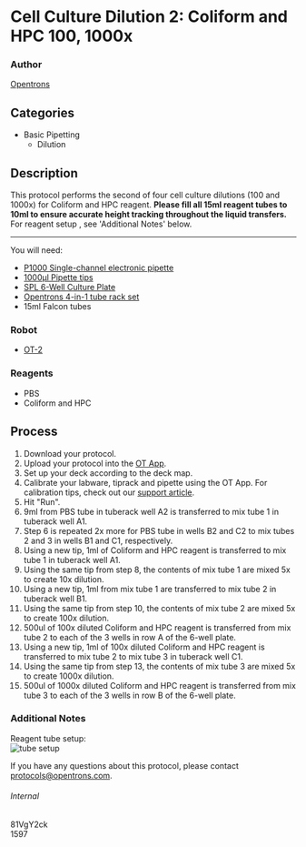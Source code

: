 # Cell Culture Dilution 2: Coliform and HPC 100, 1000x

### Author
[Opentrons](http://www.opentrons.com/)

## Categories
* Basic Pipetting
    * Dilution

## Description
This protocol performs the second of four cell culture dilutions (100 and 1000x) for Coliform and HPC reagent. **Please fill all 15ml reagent tubes to 10ml to ensure accurate height tracking throughout the liquid transfers.** For reagent setup , see 'Additional Notes' below.

---

You will need:
* [P1000 Single-channel electronic pipette](https://shop.opentrons.com/collections/ot-2-pipettes/products/single-channel-electronic-pipette?variant=5984549142557)
* [1000µl Pipette tips](https://shop.opentrons.com/collections/opentrons-tips/products/opentrons-1000ul-tips)
* [SPL 6-Well Culture Plate](https://www.amazon.com/gp/product/B01DHK4YM4/ref=ppx_yo_dt_b_asin_title_o01_s00?ie=UTF8&psc=1)
* [Opentrons 4-in-1 tube rack set](https://shop.opentrons.com/collections/racks-and-adapters/products/tube-rack-set-1)
* 15ml Falcon tubes

### Robot
* [OT-2](https://opentrons.com/ot-2)

### Reagents
* PBS
* Coliform and HPC

## Process
1. Download your protocol.
2. Upload your protocol into the [OT App](https://opentrons.com/ot-app).
3. Set up your deck according to the deck map.
4. Calibrate your labware, tiprack and pipette using the OT App. For calibration tips, check out our [support article](https://support.opentrons.com/ot-2/getting-started-software-setup/deck-calibration).
5. Hit "Run".
6. 9ml from PBS tube in tuberack well A2 is transferred to mix tube 1 in tuberack well A1.
7. Step 6 is repeated 2x more for PBS tube in wells B2 and C2 to mix tubes 2 and 3 in wells B1 and C1, respectively.
8. Using a new tip, 1ml of Coliform and HPC reagent is transferred to mix tube 1 in tuberack well A1.
9. Using the same tip from step 8, the contents of mix tube 1 are mixed 5x to create 10x dilution.
10. Using a new tip, 1ml from mix tube 1 are transferred to mix tube 2 in tuberack well B1.
11. Using the same tip from step 10, the contents of mix tube 2 are mixed 5x to create 100x dilution.
12. 500ul of 100x diluted Coliform and HPC reagent is transferred from mix tube 2 to each of the 3 wells in row A of the 6-well plate.
13. Using a new tip, 1ml of 100x diluted Coliform and HPC reagent is transferred to mix tube 2 to mix tube 3 in tuberack well C1.
14. Using the same tip from step 13, the contents of mix tube 3 are mixed 5x to create 1000x dilution.
15. 500ul of 1000x diluted Coliform and HPC reagent is transferred from mix tube 3 to each of the 3 wells in row B of the 6-well plate.

### Additional Notes
Reagent tube setup:  
![tube setup](https://opentrons-protocol-library-website.s3.amazonaws.com/custom-README-images/1597-dilution2/tube_setup.png)

If you have any questions about this protocol, please contact protocols@opentrons.com.

###### Internal
81VgY2ck  
1597
